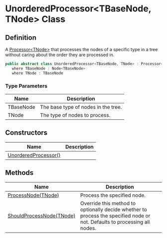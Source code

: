 # UnorderedProcessor&lt;TBaseNode, TNode&gt; Class
## Definition

A [Processor&lt;TNode&gt;](MrKWatkins.Ast.Processing.Processor-1.md) that processes the nodes of a specific type in a tree without caring about the order they are processed in.

```c#
public abstract class UnorderedProcessor<TBaseNode, TNode> : Processor<TBaseNode>
   where TBaseNode : Node<TBaseNode>
   where TNode : TBaseNode
```

### Type Parameters

| Name | Description |
| ---- | ----------- |
| TBaseNode | The base type of nodes in the tree. |
| TNode | The type of nodes to process. |

## Constructors

| Name | Description |
| ---- | ----------- |
| [UnorderedProcessor()](MrKWatkins.Ast.Processing.UnorderedProcessor-2.-ctor.md) |  |

## Methods

| Name | Description |
| ---- | ----------- |
| [ProcessNode(TNode)](MrKWatkins.Ast.Processing.UnorderedProcessor-2.ProcessNode.md) | Process the specified node. |
| [ShouldProcessNode(TNode)](MrKWatkins.Ast.Processing.UnorderedProcessor-2.ShouldProcessNode.md) | Override this method to optionally decide whether to process the specified node or not. Defaults to processing all nodes. |

